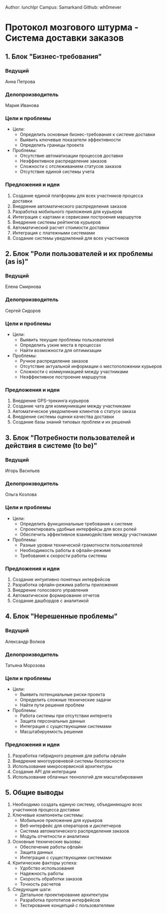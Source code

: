 Author: lunchlpr
Campus: Samarkand
Github: wh0mever

# Протокол мозгового штурма - Система доставки заказов

## 1. Блок "Бизнес-требования"

### Ведущий
Анна Петрова

### Делопроизводитель
Мария Иванова

### Цели и проблемы
- Цели:
  - Определить основные бизнес-требования к системе доставки
  - Выявить ключевые показатели эффективности
  - Определить границы проекта
- Проблемы:
  - Отсутствие автоматизации процессов доставки
  - Неэффективное распределение заказов
  - Сложности с отслеживанием статусов заказов
  - Отсутствие единой системы учета

### Предложения и идеи
1. Создание единой платформы для всех участников процесса доставки
2. Внедрение автоматического распределения заказов
3. Разработка мобильного приложения для курьеров
4. Интеграция с картами и сервисами построения маршрутов
5. Внедрение системы рейтингов курьеров
6. Автоматический расчет стоимости доставки
7. Интеграция с платежными системами
8. Создание системы уведомлений для всех участников

## 2. Блок "Роли пользователей и их проблемы (as is)"

### Ведущий
Елена Смирнова

### Делопроизводитель
Сергей Сидоров

### Цели и проблемы
- Цели:
  - Выявить текущие проблемы пользователей
  - Определить узкие места в процессах
  - Найти возможности для оптимизации
- Проблемы:
  - Ручное распределение заказов
  - Отсутствие актуальной информации о местоположении курьеров
  - Сложности с коммуникацией между участниками
  - Неэффективное построение маршрутов

### Предложения и идеи
1. Внедрение GPS-трекинга курьеров
2. Создание чата для коммуникации между участниками
3. Автоматическое уведомление клиентов о статусе заказа
4. Внедрение системы оценки качества доставки
5. Создание базы знаний типовых проблем и их решений

## 3. Блок "Потребности пользователей и действия в системе (to be)"

### Ведущий
Игорь Васильев

### Делопроизводитель
Ольга Козлова

### Цели и проблемы
- Цели:
  - Определить функциональные требования к системе
  - Спроектировать удобные интерфейсы для всех ролей
  - Обеспечить эффективное взаимодействие между участниками
- Проблемы:
  - Разные уровни технической грамотности пользователей
  - Необходимость работы в офлайн-режиме
  - Требования к скорости работы системы

### Предложения и идеи
1. Создание интуитивно понятных интерфейсов
2. Разработка офлайн-режима работы приложения
3. Внедрение голосового управления
4. Автоматическое формирование отчетов
5. Создание дашбордов с аналитикой

## 4. Блок "Нерешенные проблемы"

### Ведущий
Александр Волков

### Делопроизводитель
Татьяна Морозова

### Цели и проблемы
- Цели:
  - Выявить потенциальные риски проекта
  - Определить сложные технические задачи
  - Найти пути решения проблем
- Проблемы:
  - Работа системы при отсутствии интернета
  - Защита персональных данных
  - Интеграция с существующими системами
  - Масштабируемость решения

### Предложения и идеи
1. Разработка гибридного решения для работы офлайн
2. Внедрение многоуровневой системы безопасности
3. Использование микросервисной архитектуры
4. Создание API для интеграции
5. Использование облачных технологий для масштабирования

## 5. Общие выводы
1. Необходимо создать единую систему, объединяющую всех участников процесса доставки
2. Ключевые компоненты системы:
   - Мобильное приложение для курьеров
   - Веб-интерфейс для операторов и диспетчеров
   - Система автоматического распределения заказов
   - Модуль отчетности и аналитики
3. Основные технические вызовы:
   - Обеспечение работы офлайн
   - Защита данных
   - Интеграция с существующими системами
4. Критические факторы успеха:
   - Удобство использования
   - Надежность работы
   - Скорость обработки заказов
   - Точность расчетов
5. Следующие шаги:
   - Детальное проектирование архитектуры
   - Разработка прототипов интерфейсов
   - Тестирование концепций с пользователями 